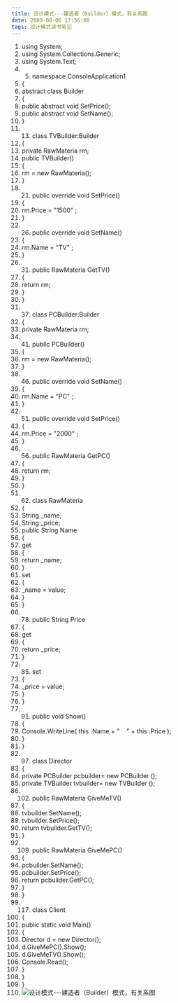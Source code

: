 ```yaml
---
title: 设计模式---建造者（Builder）模式，有关系图
date: 2008-08-06 17:56:00
tags: 设计模式读书笔记
---
```

  1. using  System; 
  2. using  System.Collections.Generic; 
  3. using  System.Text; 
  4.   5. namespace  ConsoleApplication1 
  6. { 
  7. abstract  class  Builder 
  8. { 
  9. public  abstract  void  SetPrice(); 
  10. public  abstract  void  SetName(); 
  11. } 
  12.   13. class  TVBuilder:Builder 
  14. { 
  15. private  RawMateria rm; 
  16. public  TVBuilder() 
  17. { 
  18. rm =  new  RawMateria(); 
  19. } 
  20.   21. public  override  void  SetPrice() 
  22. { 
  23. rm.Price =  "1500"  ; 
  24. } 
  25.   26. public  override  void  SetName() 
  27. { 
  28. rm.Name =  "TV"  ; 
  29. } 
  30.   31. public  RawMateria GetTV() 
  32. { 
  33. return  rm; 
  34. } 
  35. } 
  36.   37. class  PCBuilder:Builder 
  38. { 
  39. private  RawMateria rm; 
  40.   41. public  PCBuilder() 
  42. { 
  43. rm =  new  RawMateria(); 
  44. } 
  45.   46. public  override  void  SetName() 
  47. { 
  48. rm.Name =  "PC"  ; 
  49. } 
  50.   51. public  override  void  SetPrice() 
  52. { 
  53. rm.Price =  "2000"  ; 
  54. } 
  55.   56. public  RawMateria GetPC() 
  57. { 
  58. return  rm; 
  59. } 
  60. } 
  61.   62. class  RawMateria 
  63. { 
  64. String _name; 
  65. String _price; 
  66. public  String Name 
  67. { 
  68. get 
  69. { 
  70. return  _name; 
  71. } 
  72. set 
  73. { 
  74. _name = value; 
  75. } 
  76. } 
  77.   78. public  String Price 
  79. { 
  80. get 
  81. { 
  82. return  _price; 
  83. } 
  84.   85. set 
  86. { 
  87. _price = value; 
  88. } 
  89. } 
  90.   91. public  void  Show() 
  92. { 
  93. Console.WriteLine(  this  .Name +  "    "  \+  this  .Price ); 
  94. } 
  95. } 
  96.   97. class  Director 
  98. { 
  99. private  PCBuilder pcbuilder=  new  PCBuilder (); 
  100. private  TVBuilder tvbuilder=  new  TVBuilder (); 
  101.   102. public  RawMateria GiveMeTV() 
  103. { 
  104. tvbuilder.SetName(); 
  105. tvbuilder.SetPrice(); 
  106. return  tvbuilder.GetTV(); 
  107. } 
  108.   109. public  RawMateria GiveMePC() 
  110. { 
  111. pcbuilder.SetName(); 
  112. pcbuilder.SetPrice(); 
  113. return  pcbuilder.GetPC(); 
  114. } 
  115. } 
  116.   117. class  Client 
  118. { 
  119. public  static  void  Main() 
  120. { 
  121. Director d =  new  Director(); 
  122. d.GiveMePC().Show(); 
  123. d.GiveMeTV().Show(); 
  124. Console.Read(); 
  125. } 
  126. } 
  127. } 
  128. ![设计模式---建造者（Builder）模式，有关系图](https://p-blog.csdn.net/images/p_blog_csdn_net/cuipengfei1/EntryImages/20080806/ClassDiagram1.jpg)



